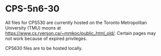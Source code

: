 # CPS-5n6-30
All files for CPS530 are currently hosted on the Toronto Metropolitan University (TMU) moons at https://www.cs.ryerson.ca/~mmkoc/public_html_old/. Certain pages may not work because of expired privileges.

CPS630 files are to be hosted locally.
